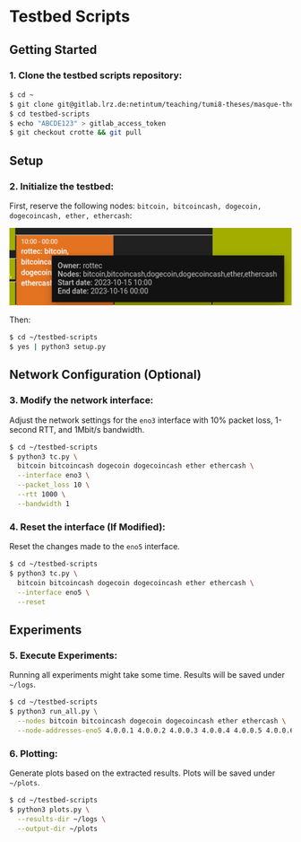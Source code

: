 # Testbed Scripts

## Getting Started

### 1. Clone the testbed scripts repository:

```bash
$ cd ~
$ git clone git@gitlab.lrz.de:netintum/teaching/tumi8-theses/masque-theses/testbed-scripts.git testbed-scripts
$ cd testbed-scripts
$ echo "ABCDE123" > gitlab_access_token
$ git checkout crotte && git pull
```

## Setup

### 2. Initialize the testbed:

First, reserve the following nodes: `bitcoin, bitcoincash, dogecoin, dogecoincash, ether, ethercash`:

![img/reservation.png](img/reservation.png)

Then:

```bash
$ cd ~/testbed-scripts
$ yes | python3 setup.py
```

## Network Configuration (Optional)

### 3. Modify the network interface:

Adjust the network settings for the `eno3` interface with 10% packet loss, 1-second RTT, and 1Mbit/s bandwidth.

```bash
$ cd ~/testbed-scripts
$ python3 tc.py \
  bitcoin bitcoincash dogecoin dogecoincash ether ethercash \
  --interface eno3 \
  --packet_loss 10 \
  --rtt 1000 \
  --bandwidth 1
```

### 4. Reset the interface (If Modified):

Reset the changes made to the `eno5` interface.

```bash
$ cd ~/testbed-scripts
$ python3 tc.py \
  bitcoin bitcoincash dogecoin dogecoincash ether ethercash \
  --interface eno5 \
  --reset
```

## Experiments

### 5. Execute Experiments:

Running all experiments might take some time. Results will be saved under `~/logs`.

```bash
$ cd ~/testbed-scripts
$ python3 run_all.py \
  --nodes bitcoin bitcoincash dogecoin dogecoincash ether ethercash \
  --node-addresses-eno5 4.0.0.1 4.0.0.2 4.0.0.3 4.0.0.4 4.0.0.5 4.0.0.6
```

### 6. Plotting:

Generate plots based on the extracted results. Plots will be saved under `~/plots`.

```bash
$ cd ~/testbed-scripts
$ python3 plots.py \
  --results-dir ~/logs \
  --output-dir ~/plots
```
